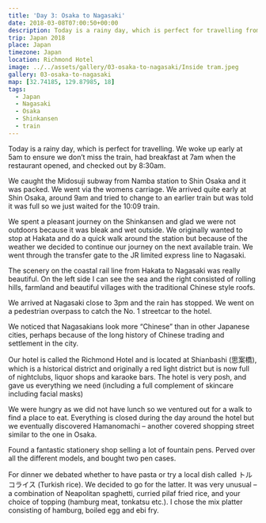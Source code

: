 ```yaml
---
title: 'Day 3: Osaka to Nagasaki'
date: 2018-03-08T07:00:50+00:00
description: Today is a rainy day, which is perfect for travelling from Osaka to Nagasaki. We arrived at 3pm and checked in to the Richmond Hotel.
trip: Japan 2018
place: Japan
timezone: Japan
location: Richmond Hotel
image: ../../assets/gallery/03-osaka-to-nagasaki/Inside tram.jpeg
gallery: 03-osaka-to-nagasaki
map: [32.74185, 129.87985, 18]
tags:
  - Japan
  - Nagasaki
  - Osaka
  - Shinkansen
  - train
---
```


Today is a rainy day, which is perfect for travelling. We woke up early at 5am to ensure we don&#8217;t miss the train, had breakfast at 7am when the restaurant opened, and checked out by 8:30am.

We caught the Midosuji subway from Namba station to Shin Osaka and it was packed. We went via the womens carriage. We arrived quite early at Shin Osaka, around 9am and tried to change to an earlier train but was told it was full so we just waited for the 10:09 train.

We spent a pleasant journey on the Shinkansen and glad we were not outdoors because it was bleak and wet outside. We originally wanted to stop at Hakata and do a quick walk around the station but because of the weather we decided to continue our journey on the next available train. We went through the transfer gate to the JR limited express line to Nagasaki.

The scenery on the coastal rail line from Hakata to Nagasaki was really beautiful. On the left side I can see the sea and the right consisted of rolling hills, farmland and beautiful villages with the traditional Chinese style roofs.

We arrived at Nagasaki close to 3pm and the rain has stopped. We went on a pedestrian overpass to catch the No. 1 streetcar to the hotel.

We noticed that Nagasakians look more &#8220;Chinese&#8221; than in other Japanese cities, perhaps because of the long history of Chinese trading and settlement in the city.

Our hotel is called the Richmond Hotel and is located at Shianbashi (思案橋), which is a historical district and originally a red light district but is now full of nightclubs, liquor shops and karaoke bars. The hotel is very posh, and gave us everything we need (including a full complement of skincare including facial masks)

We were hungry as we did not have lunch so we ventured out for a walk to find a place to eat. Everything is closed during the day around the hotel but we eventually discovered Hamanomachi &#8211; another covered shopping street similar to the one in Osaka.

Found a fantastic stationery shop selling a lot of fountain pens. Perved over all the different models, and bought two pen cases.

For dinner we debated whether to have pasta or try a local dish called トルコライス (Turkish rice). We decided to go for the latter. It was very unusual &#8211; a combination of Neapolitan spaghetti, curried pilaf fried rice, and your choice of topping (hamburg meat, tonkatsu etc.). I chose the mix platter consisting of hamburg, boiled egg and ebi fry.
